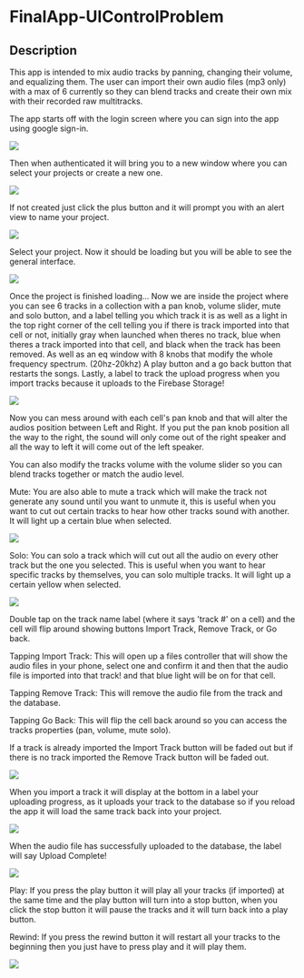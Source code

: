 # FinalApp-UIControlProblem

## Description

This app is intended to mix audio tracks by panning, changing their volume, and equalizing them. The user can import their own audio files (mp3 only) with a max of 6 currently so they can blend tracks and create their own mix with their recorded raw multitracks.




The app starts off with the login screen where you can sign into the app using google sign-in.

![](ImagesForReadMeFinal/image1.png)

Then when authenticated it will bring you to a new window where you can select your projects or create a new one.

![](ImagesForReadMeFinal/image2.png)

If not created just click the plus button and it will prompt you with an alert view to name your project.

![](ImagesForReadMeFinal/image3.png)

Select your project. Now it should be loading but you will be able to see the general interface.

![](ImagesForReadMeFinal/image4.png)

Once the project is finished loading...
Now we are inside the project where you can see 6 tracks in a collection with a pan knob, volume slider, mute and solo button, and a label telling you which track it is as well as a light in the top right corner of the cell telling you if there is track imported into that cell or not, initially gray when launched when theres no track, blue when theres a track imported into that cell, and black when the track has been removed.
As well as an eq window with 8 knobs that modify the whole frequency spectrum. (20hz-20khz)
A play button and a go back button that restarts the songs.
Lastly, a label to track the upload progress when you import tracks because it uploads to the Firebase Storage!

![](ImagesForReadMeFinal/image5.png)

Now you can mess around with each cell's pan knob and that will alter the audios position between Left and Right. If you put the pan knob position all the way to the right, the sound will only come out of the right speaker and all the way to left it will come out of the left speaker.

You can also modify the tracks volume with the volume slider so you can blend tracks together or match the audio level.

Mute: You are also able to mute a track which will make the track not generate any sound until you want to unmute it, this is useful when you want to cut out certain tracks to hear how other tracks sound with another. It will light up a certain blue when selected.

![](ImagesForReadMeFinal/image6.png)

Solo: You can solo a track which will cut out all the audio on every other track but the one you selected. This is useful when you want to hear specific tracks by themselves, you can solo multiple tracks. It will light up a certain yellow when selected.

![](ImagesForReadMeFinal/image7.png)

Double tap on the track name label (where it says 'track #' on a cell) and the cell will flip around showing buttons Import Track, Remove Track, or Go back.

Tapping Import Track: This will open up a files controller that will show the audio files in your phone, select one and confirm it and then that the audio file is imported into that track! and that blue light will be on for that cell.

Tapping Remove Track: This will remove the audio file from the track and the database.

Tapping Go Back: This will flip the cell back around so you can access the tracks properties (pan, volume, mute solo).

If a track is already imported the Import Track button will be faded out but if there is no track imported the Remove Track button will be faded out.

![](ImagesForReadMeFinal/image8.png)

When you import a track it will display at the bottom in a label your uploading progress, as it uploads your track to the database so if you reload the app it will load the same track back into your project.

![](ImagesForReadMeFinal/image12.png)

When the audio file has successfully uploaded to the database, the label will say Upload Complete!

![](ImagesForReadMeFinal/image13.png)

Play: If you press the play button it will play all your tracks (if imported) at the same time and the play button will turn into a stop button, when you click the stop button it will pause the tracks and it will turn back into a play button.

Rewind: If you press the rewind button it will restart all your tracks to the beginning then you just have to press play and it will play them.

![](ImagesForReadMeFinal/image10.png)
